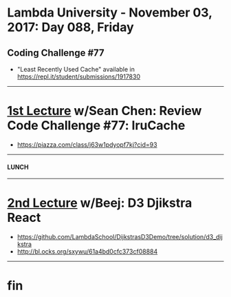 # Lambda University - November 03, 2017: Day 088, Friday
## Coding Challenge #77
- "Least Recently Used Cache" available in https://repl.it/student/submissions/1917830
***
# [1st Lecture](https://youtu.be/tg4JEUsYKSM) w/Sean Chen: Review Code Challenge #77: lruCache
- https://piazza.com/class/j63w1pdyopf7kj?cid=93

***
#### LUNCH
***
# [2nd Lecture](VIDEO_RECORDED_NOT_POSTED) w/Beej: D3 Djikstra React
- https://github.com/LambdaSchool/DijkstrasD3Demo/tree/solution/d3_dijkstra
- http://bl.ocks.org/sxywu/61a4bd0cfc373cf08884

***
# fin

